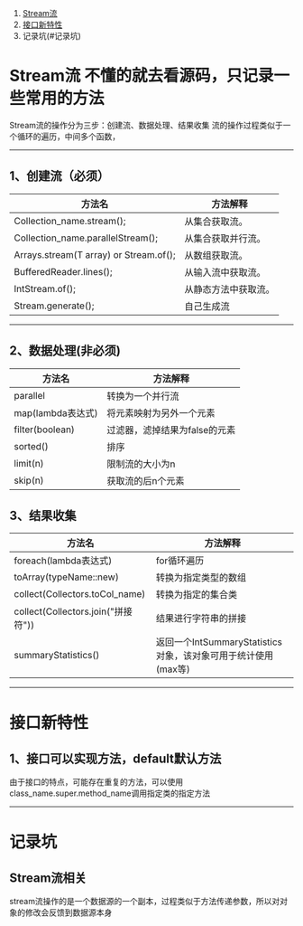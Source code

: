 1. [Stream流](#Stream流)
2. [接口新特性](#接口新特性)
3. 记录坑(#记录坑)

# Stream流 不懂的就去看源码，只记录一些常用的方法

Stream流的操作分为三步：创建流、数据处理、结果收集
流的操作过程类似于一个循环的遍历，中间多个函数，

---
## 1、创建流（必须）
| 方法名 | 方法解释 |
| ---- | ---- |
| Collection_name.stream(); | 从集合获取流。 |
| Collection_name.parallelStream(); | 从集合获取并行流。 |
| Arrays.stream(T array) or Stream.of(); | 从数组获取流。|
| BufferedReader.lines();|从输入流中获取流。|
| IntStream.of(); | 从静态方法中获取流。 |
| Stream.generate(); | 自己生成流  |
---
## 2、数据处理(非必须)
| 方法名 | 方法解释 |
| ---- | ---- |
| parallel | 转换为一个并行流 |
| map(lambda表达式)      | 将元素映射为另外一个元素 |
| filter(boolean)       | 过滤器，滤掉结果为false的元素 |
| sorted()              | 排序 |
| limit(n)              | 限制流的大小为n |
| skip(n)               | 获取流的后n个元素 |

## 3、结果收集
| 方法名 | 方法解释 |
| ---- | ---- |
|foreach(lambda表达式) | for循环遍历 |
|toArray(typeName::new) | 转换为指定类型的数组 |
|collect(Collectors.toCol_name) | 转换为指定的集合类 |
|collect(Collectors.join("拼接符")) | 结果进行字符串的拼接 |
|summaryStatistics() | 返回一个IntSummaryStatistics对象，该对象可用于统计使用(max等) |

---

# 接口新特性
## 1、接口可以实现方法，default默认方法
由于接口的特点，可能存在重复的方法，可以使用 class_name.super.method_name调用指定类的指定方法

---

# 记录坑
## Stream流相关
stream流操作的是一个数据源的一个副本，过程类似于方法传递参数，所以对对象的修改会反馈到数据源本身
